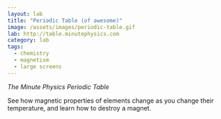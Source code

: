 ```yaml
---
layout: lab
title: "Periodic Table (of awesome)"
image: /assets/images/periodic-table.gif
lab: http://table.minutephysics.com
category: lab
tags:
  - chemistry
  - magnetism
  - large screens
---
```


*The Minute Physics Periodic Table*

See how magnetic properties of elements change as you change their temperature, and learn how to destroy a magnet.
